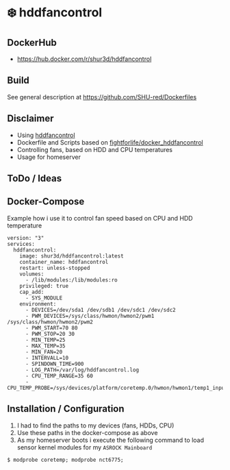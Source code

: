 # :snowflake: hddfancontrol

## DockerHub

- https://hub.docker.com/r/shur3d/hddfancontrol

## Build

See general description at https://github.com/SHU-red/Dockerfiles

## Disclaimer

- Using [hddfancontrol](https://github.com/desbma/hddfancontrol)
- Dockerfile and Scripts based on [fightforlife/docker_hddfancontrol](https://github.com/fightforlife/docker_hddfancontrol)
- Controlling fans, based on HDD and CPU temperatures
- Usage for homeserver

## ToDo / Ideas

## Docker-Compose
Example how i use it to control fan speed based on CPU and HDD temperature
```
version: "3"
services:
  hddfancontrol:
    image: shur3d/hddfancontrol:latest
    container_name: hddfancontrol
    restart: unless-stopped
    volumes:
      - /lib/modules:/lib/modules:ro
    privileged: true
    cap_add:
      - SYS_MODULE
    environment:
      - DEVICES=/dev/sda1 /dev/sdb1 /dev/sdc1 /dev/sdc2
      - PWM_DEVICES=/sys/class/hwmon/hwmon2/pwm1 /sys/class/hwmon/hwmon2/pwm2
      - PWM_START=70 80
      - PWM_STOP=20 30
      - MIN_TEMP=25
      - MAX_TEMP=35
      - MIN_FAN=20
      - INTERVALL=10
      - SPINDOWN_TIME=900
      - LOG_PATH=/var/log/hddfancontrol.log
      - CPU_TEMP_RANGE=35 60
      - CPU_TEMP_PROBE=/sys/devices/platform/coretemp.0/hwmon/hwmon1/temp1_input
```

## Installation / Configuration
1. I had to find the paths to my devices (fans, HDDs, CPU)
2. Use these paths in the docker-compose as above
3. As my homeserver boots i execute the following command to load sensor kernel modules for my `ASROCK Mainboard`
```
$ modprobe coretemp; modprobe nct6775;
```
